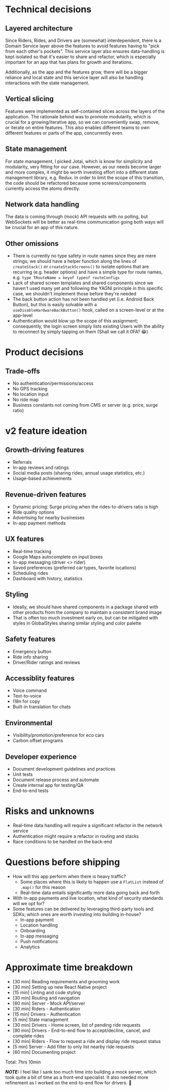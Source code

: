 # Technical decisions

## Layered architecture

Since Riders, Rides, and Drivers are (somewhat) interdependent, there is a Domain Service layer above the features to avoid features having to "pick from each other's pockets". This service layer also ensures data-handling is kept isolated so that it's easier to share and refactor, which is especially important for an app that has plans for growth and iterations.

Additionally, as the app and the features grow, there will be a bigger reliance and local state and this service layer will also be handling interactions with the state management.

## Vertical slicing

Features were implemented as self-contained slices across the layers of the application. The rationale behind was to promote modularity, which is crucial for a growing/iterative app, so we can conveniently swap, remove, or iterate on entire features. This also enables different teams to own different features or parts of the app, concurrently even.

## State management

For state management, I picked Jotai, which is know for simplicity and modularity, very fitting for our case. However, as our needs become larger and more complex, it might be worth investing effort into a different state management library, e.g. Redux. In order to limit the scope of this transition, the code should be refactored because some screens/components currently access the atoms directly.

## Network data handling

The data is coming through (mock) API requests with no polling, but WebSockets will be better as real-time communication going both ways will be crucial for an app of this nature.

## Other omissions

- There is currently no type safety in route names since they are mere strings; we should have a helper function along the lines of `createStack()` or `createStackScreens()` to isolate options that are recurring (e.g. header options) and have a simple type for route names, e.g. `type TRouteName = keyof typeof routeConfigs`
- Lack of shared screen templates and shared components since we haven't used many yet and following the YAGNI principle in this specific case, we shouldn't implement those before they're needed
- The back button action has not been handled yet (i.e. Android Back Button), but this is easily solvable with a `useDisableHardwareBackButton()` hook, called on a screen-level or at the app-level
- Authentication would blow up the scope of this assignment; consequently, the login screen simply lists existing Users with the ability to reconnect by simply tapping on them (Shall we call it 0FA? 😂)

# Product decisions

## Trade-offs

- No authentication/permissions/access
- No GPS tracking
- No location input
- No ride map
- Business constants not coming from CMS or server (e.g. price, surge ratio)

# v2 feature ideation

## Growth-driving features

- Referrals
- In-app reviews and ratings
- Social media posts (sharing rides, annual usage statistics, etc.)
- Usage-based achievements

## Revenue-driven features

- Dynamic pricing: Surge pricing when the rides-to-drivers ratio is high
- Ride quality options
- Advertising for nearby businesses
- In-app payment methods

## UX features

- Real-time tracking
- Google Maps autocomplete on input boxes
- In-app messaging (driver <> rider)
- Saved preferences (preferred car types, favorite locations)
- Scheduling rides
- Dashboard with history, statistics

## Styling

- Ideally, we should have shared components in a package shared with other products from the company to maintain a consistent brand image
- That is often too much investment early on, but can be mitigated with styles in GlobalStyles sharing similar styling and color palette

## Safety features

- Emergency button
- Ride info sharing
- Driver/Rider ratings and reviews

## Accessiblity features

- Voice command
- Text-to-voice
- I18n for copy
- Built-in translation for chats

## Environmental

- Visibility/promotion/preference for eco cars
- Carbon offset programs

## Developer experience

- Document development guidelines and practices
- Unit tests
- Document release process and automate
- Create internal app for testing/QA
- End-to-end tests

# Risks and unknowns

- Real-time data handling will require a significant refactor in the network service
- Authentication might require a refactor in routing and stacks
- Race conditions to be handled on the back-end

# Questions before shipping

- How will this app perform when there is heavy traffic?
  - Some places where this is likely to happen use a `FlatList` instead of `.map()` for this reason
  - Real-time data entails significantly more data going back and forth
- With in-app payments and live location, what kind of security standards will we opt for?
- Some features can be delivered by leveraging third-party tools and SDKs; which ones are worth investing into building in-house?
  - In-app payment
  - Location handling
  - Onboarding
  - In-app messaging
  - Push notifications
  - Analytics

# Approximate time breakdown

- [30 min] Reading requirements and grooming work
- [30 min] Setting up new React Native project
- [15 min] Linting and code styling
- [30 min] Routing and navigation
- [60 min] Server - Mock API/server
- [30 min] Riders - Authentication
- [15 min] Drivers - Authentication
- [5 min] State management
- [30 min] Drivers - Home screen, list of pending ride requests
- [90 min] Drivers - End-to-end flow to accept/decline, cancel, and complete rides
- [30 min] Riders - Flow to request a ride and display ride request status
- [5 min] Server - Add filter to only list nearby ride requests
- [60 min] Documenting project

Total: 7hrs 10min

**_NOTE:_** I feel like I sank too much time into building a mock server, which took quite a bit of time as a front-end specialist. It also needed more refinement as I worked on the end-to-end flow for drivers. 🙈
